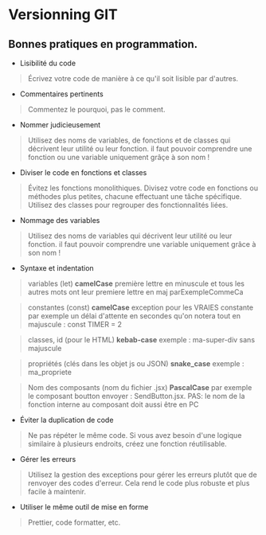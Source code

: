 [//]: <> (https://stackedit.io/app#)
# Versionning GIT


## Bonnes pratiques en programmation.
- Lisibilité du code
> Écrivez votre code de manière à ce qu'il soit lisible par d'autres.
- Commentaires pertinents
> Commentez le pourquoi, pas le comment.
- Nommer judicieusement
> Utilisez des noms de variables, de fonctions et de classes qui décrivent leur utilité ou leur fonction. il faut pouvoir comprendre une fonction ou une variable uniquement grâçe à son nom !
- Diviser le code en fonctions et classes 
> Évitez les fonctions monolithiques. Divisez votre code en fonctions ou méthodes plus petites, chacune effectuant une tâche spécifique. Utilisez des classes pour regrouper des fonctionnalités liées.
- Nommage des variables
> Utilisez des noms de variables qui décrivent leur utilité ou leur fonction. il faut pouvoir comprendre une variable uniquement grâce à son nom !
- Syntaxe et indentation
>variables (let)	**camelCase** 	première lettre en minuscule et tous les autres mots ont leur premiere lettre en maj parExempleCommeCa

>constantes (const)	**camelCase** 	exception pour les VRAIES constante par exemple un délai d'attente en secondes qu'on notera tout en majuscule : const TIMER = 2

>classes, id (pour le HTML)	**kebab-case**	exemple : ma-super-div sans majuscule

>propriétés (clés dans les objet js ou JSON)	**snake_case**	exemple : ma_propriete

>Nom des composants (nom du fichier .jsx)	**PascalCase**	par exemple le composant boutton envoyer : SendButton.jsx.     PAS: le nom de la fonction interne au composant doit aussi être en PC
- Éviter la duplication de code
> Ne pas répéter le même code. Si vous avez besoin d'une logique similaire à plusieurs endroits, créez une fonction réutilisable.
- Gérer les erreurs
> Utilisez la gestion des exceptions pour gérer les erreurs plutôt que de renvoyer des codes d'erreur. Cela rend le code plus robuste et plus facile à maintenir.
- Utiliser le même outil de mise en forme
> Prettier, code formatter, etc.
